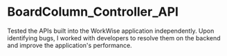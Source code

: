 # BoardColumn_Controller_API
Tested the APIs built into the WorkWise application independently. Upon identifying bugs, I worked with developers to resolve them on the backend and improve the application's performance.
